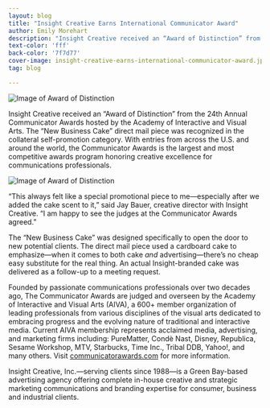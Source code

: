 ```yaml
---
layout: blog
title: "Insight Creative Earns International Communicator Award"
author: Emily Morehart
description: "Insight Creative received an “Award of Distinction” from the 24th Annual Communicator Awards hosted by the Academy of Interactive and Visual Arts."
text-color: 'fff'
back-color: '7f7d77'
cover-image: insight-creative-earns-international-communicator-award.jpg
tag: blog

---
```


<img data-aos="fade-up" src="/img/blog/insight-creative-earns-international-communicator-award.jpg"
alt="Image of Award of Distinction"
srcset="
/img/blog/insight-creative-earns-international-communicator-award-2400.jpg 2400w,
/img/blog/insight-creative-earns-international-communicator-award-1800.jpg 1800w,
/img/blog/insight-creative-earns-international-communicator-award-1200.jpg 1200w,
/img/blog/insight-creative-earns-international-communicator-award-900.jpg 900w,
/img/blog/insight-creative-earns-international-communicator-award-600.jpg 600w,
/img/blog/insight-creative-earns-international-communicator-award-400.jpg 400w" />

Insight Creative received an “Award of Distinction” from the 24th Annual Communicator Awards hosted by the Academy of Interactive and Visual Arts. The “New Business Cake” direct mail piece was recognized in the collateral self-promotion category. With entries from across the U.S. and around the world, the Communicator Awards is the largest and most competitive awards program honoring creative excellence for communications professionals.

<img data-aos="fade-up" src="/img/blog/insight-creative-earns-international-communicator-award-2.jpg"
alt="Image of Award of Distinction"
srcset="
/img/blog/insight-creative-earns-international-communicator-award-2-2400.jpg 2400w,
/img/blog/insight-creative-earns-international-communicator-award-2-1800.jpg 1800w,
/img/blog/insight-creative-earns-international-communicator-award-2-1200.jpg 1200w,
/img/blog/insight-creative-earns-international-communicator-award-2-900.jpg 900w,
/img/blog/insight-creative-earns-international-communicator-award-2-600.jpg 600w,
/img/blog/insight-creative-earns-international-communicator-award-2-400.jpg 400w" />

“This always felt like a special promotional piece to me—especially after we added the cake scent to it,” said Jay Bauer, creative director with Insight Creative. “I am happy to see the judges at the Communicator Awards agreed.”

The “New Business Cake” was designed specifically to open the door to new potential clients. The direct mail piece used a cardboard cake to emphasize—when it comes to both cake *and* advertising—there’s no cheap easy substitute for the real thing. An actual Insight-branded cake was delivered as a follow-up to a meeting request.

Founded by passionate communications professionals over two decades ago, The Communicator Awards are judged and overseen by the Academy of Interactive and Visual Arts (AIVA), a 600+ member organization of leading professionals from various disciplines of the visual arts dedicated to embracing progress and the evolving nature of traditional and interactive media. Current AIVA membership represents acclaimed media, advertising, and marketing firms including: PureMatter, Condè Nast, Disney, Republica, Sesame Workshop, MTV, Starbucks, Time Inc., Tribal DDB, Yahoo!, and many others. Visit <a href='https://www.communicatorawards.com/awards/' target='_blank' rel='noopener'>communicatorawards.com</a> for more information.

Insight Creative, Inc.—serving clients since 1988—is a Green Bay-based advertising agency offering complete in-house creative and strategic marketing communications and branding expertise for consumer, business and industrial clients.

